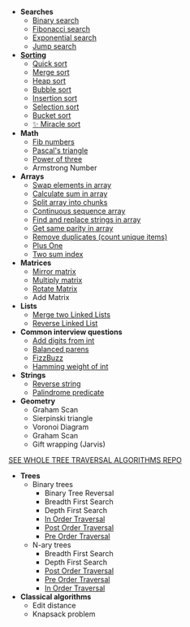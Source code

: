 * **Searches**
    * [Binary search](https://github.com/Linkshegelianer/java-algorithms-collections/blob/main/algorithms/searches/BinarySearch.java)
    * [Fibonacci search](https://github.com/Linkshegelianer/java-algorithms-collections/blob/main/algorithms/searches/FibonacciSearch.java)
    * [Exponential search](https://github.com/Linkshegelianer/java-algorithms-collections/blob/main/algorithms/searches/ExponentialSearch.java)
    * [Jump search](https://github.com/Linkshegelianer/java-algorithms-collections/blob/main/algorithms/searches/JumpSearch.java)
* **[Sorting](https://github.com/Linkshegelianer/java-algorithms-collections/blob/main/algorithms/sorting/SORTING.md)**
    * [Quick sort](https://github.com/Linkshegelianer/java-algorithms-collections/blob/main/algorithms/sorting/QuickSort.java)
    * [Merge sort](https://github.com/Linkshegelianer/java-algorithms-collections/blob/main/algorithms/sorting/MergeSort.java)
    * [Heap sort](https://github.com/Linkshegelianer/java-algorithms-collections/blob/main/algorithms/sorting/HeapSort.java)
    * [Bubble sort](https://github.com/Linkshegelianer/java-algorithms-collections/blob/main/algorithms/sorting/BubbleSort.java)
    * [Insertion sort](https://github.com/Linkshegelianer/java-algorithms-collections/blob/main/algorithms/sorting/InsertionSort.java)
    * [Selection sort](https://github.com/Linkshegelianer/java-algorithms-collections/blob/main/algorithms/sorting/SelectionSort.java)
    * [Bucket sort](https://github.com/Linkshegelianer/java-algorithms-collections/blob/main/algorithms/sorting/BucketSort.java)
    * [:sparkles: Miracle sort](https://github.com/Linkshegelianer/java-algorithms-collections/blob/main/algorithms/sorting/MiracleSort.java)
* **Math**
    * [Fib numbers](https://github.com/Linkshegelianer/java-algorithms-collections/blob/main/algorithms/math/FibNumbers.java)
    * [Pascal's triangle](https://github.com/Linkshegelianer/java-algorithms-collections/blob/main/algorithms/math/PascalsTriangle.java)
    * [Power of three](https://github.com/Linkshegelianer/java-algorithms-collections/blob/main/algorithms/math/PowerOfThree.java)
    * Armstrong Number
* **Arrays**
    * [Swap elements in array](https://github.com/Linkshegelianer/java-algorithms-collections/blob/main/algorithms/arrays/SwapElementsInArray.java)
    * [Calculate sum in array](https://github.com/Linkshegelianer/java-algorithms-collections/blob/main/algorithms/arrays/CalculateSumInArray.java)
    * [Split array into chunks](https://github.com/Linkshegelianer/java-algorithms-collections/blob/main/algorithms/arrays/SplitArrayIntoChunks.java)
    * [Continuous sequence array](https://github.com/Linkshegelianer/java-algorithms-collections/blob/main/algorithms/arrays/ContinuousSequenceArray.java)
    * [Find and replace strings in array](https://github.com/Linkshegelianer/java-algorithms-collections/blob/main/algorithms/arrays/FindAndReplaceStringsInArray.java)
    * [Get same parity in array](https://github.com/Linkshegelianer/java-algorithms-collections/blob/main/algorithms/arrays/GetSameParityInArray.java)
    * [Remove duplicates (count unique items)](https://github.com/Linkshegelianer/java-algorithms-collections/blob/main/algorithms/arrays/RemoveDuplicates.java)
    * [Plus One](https://github.com/Linkshegelianer/java-algorithms-collections/blob/main/algorithms/arrays/PlusOneArray.java)
    * [Two sum index](https://github.com/Linkshegelianer/java-algorithms-collections/blob/main/algorithms/arrays/TwoSumIndexArray.java)
* **Matrices**
    * [Mirror matrix](https://github.com/Linkshegelianer/java-algorithms-collections/blob/main/algorithms/arrays/matrices/MirrorMatrix.java)
    * [Multiply matrix](https://github.com/Linkshegelianer/java-algorithms-collections/blob/main/algorithms/arrays/matrices/MultiplyMatrix.java)
    * [Rotate Matrix](https://github.com/Linkshegelianer/java-algorithms-collections/blob/main/algorithms/arrays/matrices/RotateMatrix.java)
    * Add Matrix
* **Lists**
    * [Merge two Linked Lists](https://github.com/Linkshegelianer/java-algorithms-collections/blob/main/algorithms/lists/MergeTwoLinkedLists.java)
    * [Reverse Linked List](https://github.com/Linkshegelianer/java-algorithms-collections/blob/main/algorithms/lists/ReverseLinkedList.java)
* **Common interview questions**
    * [Add digits from int](https://github.com/Linkshegelianer/java-algorithms-collections/blob/main/algorithms/common-interview-questions/AddDigitsFromInt.java)
    * [Balanced parens](https://github.com/Linkshegelianer/java-algorithms-collections/blob/main/algorithms/common-interview-questions/BalancedParens.java)
    * [FizzBuzz](https://github.com/Linkshegelianer/java-algorithms-collections/blob/main/algorithms/common-interview-questions/FizzBuzz.java)
    * [Hamming weight of int](https://github.com/Linkshegelianer/java-algorithms-collections/blob/main/algorithms/common-interview-questions/HammingWeightOfInt.java)
* **Strings**
    * [Reverse string](https://github.com/Linkshegelianer/java-algorithms-collections/blob/main/algorithms/strings/ReverseString.java)
    * [Palindrome predicate](https://github.com/Linkshegelianer/java-algorithms-collections/blob/main/algorithms/strings/IsPalindrome.java)
* **Geometry**
    * Graham Scan
    * Sierpinski triangle
    * Voronoi Diagram
    * Graham Scan
    * Gift wrapping (Jarvis)

[SEE WHOLE TREE TRAVERSAL ALGORITHMS REPO](https://github.com/Linkshegelianer/java-tree-traversal-algorithms)
* **Trees**
    * Binary trees
      * Binary Tree Reversal
      * Breadth First Search
      * Depth First Search
      * [In Order Traversal](https://github.com/Linkshegelianer/java-tree-traversal-algorithms/blob/19543aea7bfabf4a8d11be799e7f967ade998006/traversals/src/main/java/code/algorithms/InOrderTraversal.java#L12C24-L12C24)
      * [Post Order Traversal](https://github.com/Linkshegelianer/java-tree-traversal-algorithms/blob/19543aea7bfabf4a8d11be799e7f967ade998006/traversals/src/main/java/code/algorithms/PostOrderTraversal.java#L15)
      * [Pre Order Traversal](https://github.com/Linkshegelianer/java-tree-traversal-algorithms/blob/19543aea7bfabf4a8d11be799e7f967ade998006/traversals/src/main/java/code/algorithms/PreOrderTraversal.java#L15)
    * N-ary trees
      * Breadth First Search
      * Depth First Search
      * [Post Order Traversal](https://github.com/Linkshegelianer/java-tree-traversal-algorithms/blob/19543aea7bfabf4a8d11be799e7f967ade998006/traversals/src/main/java/code/algorithms/PostOrderTraversal.java#L39)
      * [Pre Order Traversal](https://github.com/Linkshegelianer/java-tree-traversal-algorithms/blob/19543aea7bfabf4a8d11be799e7f967ade998006/traversals/src/main/java/code/algorithms/PreOrderTraversal.java#L42)
      * [In Order Traversal](https://github.com/Linkshegelianer/java-tree-traversal-algorithms/blob/19543aea7bfabf4a8d11be799e7f967ade998006/traversals/src/main/java/code/algorithms/InOrderTraversal.java#L38C6-L38C6)
* **Classical algorithms**
    * Edit distance
    * Knapsack problem